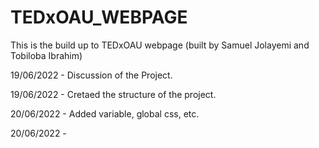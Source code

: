 # TEDxOAU_WEBPAGE
This is the build up to TEDxOAU webpage (built by Samuel Jolayemi and Tobiloba Ibrahim)

19/06/2022 - Discussion of the Project. 

19/06/2022 - Cretaed the structure of the project. 

20/06/2022 - Added variable, global css, etc. 

20/06/2022 - 